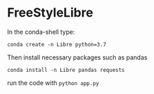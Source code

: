 # FreeStyleLibre
In the conda-shell type:

`conda create -n Libre python=3.7`

Then install necessary packages such as pandas

`conda install -n Libre pandas requests`

run the code with `python app.py`
